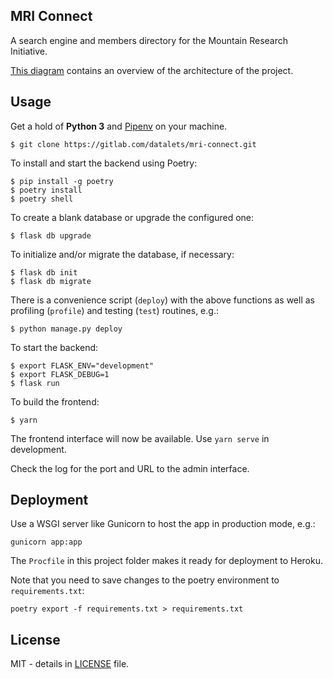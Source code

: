 ## MRI Connect

A search engine and members directory for the Mountain Research Initiative.

[This diagram](dataflow.png) contains an overview of the architecture of the project.

## Usage

Get a hold of **Python 3** and [Pipenv](https://github.com/pypa/pipenv) on your machine.

    $ git clone https://gitlab.com/datalets/mri-connect.git

To install and start the backend using Poetry:

    $ pip install -g poetry
    $ poetry install
    $ poetry shell

To create a blank database or upgrade the configured one:

    $ flask db upgrade

To initialize and/or migrate the database, if necessary:

    $ flask db init
    $ flask db migrate

There is a convenience script (`deploy`) with the above functions as well as profiling (`profile`) and testing (`test`) routines, e.g.:

    $ python manage.py deploy

To start the backend:

    $ export FLASK_ENV="development"
    $ export FLASK_DEBUG=1
    $ flask run

To build the frontend:

    $ yarn

The frontend interface will now be available. Use `yarn serve` in development.

Check the log for the port and URL to the admin interface.

## Deployment

Use a WSGI server like Gunicorn to host the app in production mode, e.g.:

`gunicorn app:app`

The `Procfile` in this project folder makes it ready for deployment to Heroku.

Note that you need to save changes to the poetry environment to `requirements.txt`:

    poetry export -f requirements.txt > requirements.txt

## License

MIT - details in [LICENSE](LICENSE) file.
